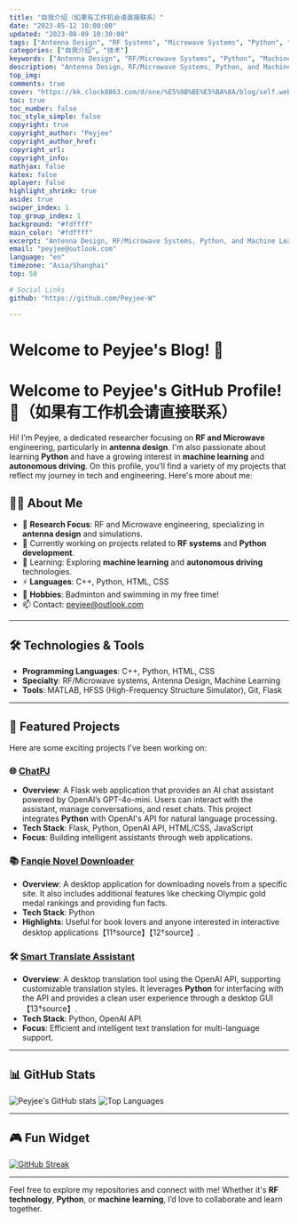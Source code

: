 ```yaml
---
title: "自我介绍（如果有工作机会请直接联系）"
date: "2023-05-12 10:00:00"
updated: "2023-08-09 10:30:00"
tags: ["Antenna Design", "RF Systems", "Microwave Systems", "Python", "Machine Learning"]
categories: ["自我介绍", "技术"]
keywords: ["Antenna Design", "RF/Microwave Systems", "Python", "Machine Learning", "求职"]
description: "Antenna Design, RF/Microwave Systems, Python, and Machine Learning"
top_img: 
comments: true
cover: "https://kk.clock8863.com/d/one/%E5%9B%BE%E5%BA%8A/blog/self.webp"
toc: true
toc_number: false
toc_style_simple: false
copyright: true
copyright_author: "Peyjee"
copyright_author_href: 
copyright_url: 
copyright_info: 
mathjax: false
katex: false
aplayer: false
highlight_shrink: true
aside: true
swiper_index: 1
top_group_index: 1
background: "#fdffff"
main_color: "#fdffff"
excerpt: "Antenna Design, RF/Microwave Systems, Python, and Machine Learning"
email: "peyjee@outlook.com"
language: "en"
timezone: "Asia/Shanghai"
top: 50

# Social Links
github: "https://github.com/Peyjee-W"

---
```


# Welcome to Peyjee's Blog! 👋
# Welcome to Peyjee's GitHub Profile! 👋（如果有工作机会请直接联系）

Hi! I’m Peyjee, a dedicated researcher focusing on **RF and Microwave** engineering, particularly in **antenna design**. I'm also passionate about learning **Python** and have a growing interest in **machine learning** and **autonomous driving**. On this profile, you’ll find a variety of my projects that reflect my journey in tech and engineering. Here's more about me:

## 👨‍💻 About Me

- 📡 **Research Focus**: RF and Microwave engineering, specializing in **antenna design** and simulations.
- 🔭 Currently working on projects related to **RF systems** and **Python development**.
- 🌱 Learning: Exploring **machine learning** and **autonomous driving** technologies.
- ⚡ **Languages**: C++, Python, HTML, CSS
- 💼 **Hobbies**: Badminton and swimming in my free time!
- 📫 Contact: peyjee@outlook.com

---

## 🛠️ Technologies & Tools

- **Programming Languages**: C++, Python, HTML, CSS
- **Specialty**: RF/Microwave systems, Antenna Design, Machine Learning
- **Tools**: MATLAB, HFSS (High-Frequency Structure Simulator), Git, Flask

---

## 🚀 Featured Projects

Here are some exciting projects I've been working on:

### 🌐 [ChatPJ](https://github.com/Peyjee-W/ChatPJ)
- **Overview**: A Flask web application that provides an AI chat assistant powered by OpenAI’s GPT-4o-mini. Users can interact with the assistant, manage conversations, and reset chats. This project integrates **Python** with OpenAI's API for natural language processing.
- **Tech Stack**: Flask, Python, OpenAI API, HTML/CSS, JavaScript
- **Focus**: Building intelligent assistants through web applications. 

### 📚 [Fanqie Novel Downloader](https://github.com/Peyjee-W/FanqieNovelDownloader)
- **Overview**: A desktop application for downloading novels from a specific site. It also includes additional features like checking Olympic gold medal rankings and providing fun facts.
- **Tech Stack**: Python
- **Highlights**: Useful for book lovers and anyone interested in interactive desktop applications【11†source】【12†source】.

### 🛠 [Smart Translate Assistant](https://github.com/Peyjee-W/Smart-Translate-Assistant)
- **Overview**: A desktop translation tool using the OpenAI API, supporting customizable translation styles. It leverages **Python** for interfacing with the API and provides a clean user experience through a desktop GUI【13†source】.
- **Tech Stack**: Python, OpenAI API
- **Focus**: Efficient and intelligent text translation for multi-language support.

---

## 📊 GitHub Stats

![Peyjee's GitHub stats](https://github-readme-stats.vercel.app/api?username=Peyjee-W&show_icons=true&theme=radical)
![Top Languages](https://github-readme-stats.vercel.app/api/top-langs/?username=Peyjee-W&layout=compact&theme=radical)

---

## 🎮 Fun Widget

[![GitHub Streak](https://streak-stats.demolab.com?user=Peyjee-W&theme=highcontrast&hide_border=true)](https://git.io/streak-stats)

---

Feel free to explore my repositories and connect with me! Whether it's **RF technology**, **Python**, or **machine learning**, I’d love to collaborate and learn together.
